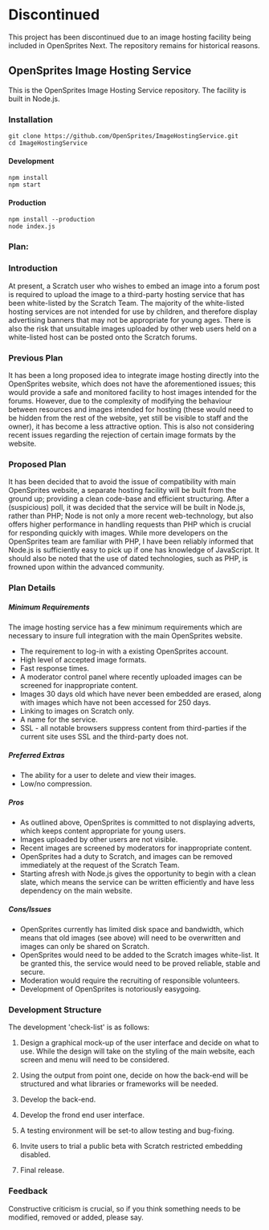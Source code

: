 # Discontinued
This project has been discontinued due to an image hosting facility being included in OpenSprites Next. The repository remains for historical reasons.

## OpenSprites Image Hosting Service
This is the OpenSprites Image Hosting Service repository. The facility is built in Node.js.

### Installation
```
git clone https://github.com/OpenSprites/ImageHostingService.git
cd ImageHostingService
```

#### Development
```
npm install
npm start
```

#### Production
```
npm install --production
node index.js
```

### Plan:
### Introduction
At present, a Scratch user who wishes to embed an image into a forum post is required to upload the image to a third-party hosting service that has been white-listed by the Scratch Team. The majority of the white-listed hosting services are not intended for use by children, and therefore display advertising banners that may not be appropriate for young ages. There is also the risk that unsuitable images uploaded by other web users held on a white-listed host can be posted onto the Scratch forums.

### Previous Plan
It has been a long proposed idea to integrate image hosting directly into the OpenSprites website, which does not have the aforementioned issues; this would provide a safe and monitored facility to host images intended for the forums. However, due to the complexity of modifying the behaviour between resources and images intended for hosting (these would need to be hidden from the rest of the website, yet still be visible to staff and the owner), it has become a less attractive option. This is also not considering recent issues regarding the rejection of certain image formats by the website.

### Proposed Plan
It has been decided that to avoid the issue of compatibility with main OpenSprites website, a separate hosting facility will be built from the ground up; providing a clean code-base and efficient structuring.
	After a (suspicious) poll, it was decided that the service will be built in Node.js, rather than PHP; Node is not only a more recent web-technology, but also offers higher performance in handling requests than PHP which is crucial for responding quickly with images.
	While more developers on the OpenSprites team are familiar with PHP, I have been reliably informed that Node.js is sufficiently easy to pick up if one has knowledge of JavaScript. It should also be noted that the use of dated technologies, such as PHP, is frowned upon within the advanced community.

### Plan Details
##### Minimum Requirements
The image hosting service has a few minimum requirements which are necessary to insure full integration with the main OpenSprites website.
* The requirement to log-in with a existing OpenSprites account.
* High level of accepted image formats.
* Fast response times.
* A moderator control panel where recently uploaded images can be screened for inappropriate content.
* Images 30 days old which have never been embedded are erased, along with images which have not been accessed for 250 days.
* Linking to images on Scratch only.
* A name for the service.
* SSL - all notable browsers suppress content from third-parties if the current site uses SSL and the third-party does not.

##### Preferred Extras
* The ability for a user to delete and view their images.
* Low/no compression.

##### Pros
* As outlined above, OpenSprites is committed to not displaying adverts, which keeps content appropriate for young users.
* Images uploaded by other users are not visible.
* Recent images are screened by moderators for inappropriate content.
* OpenSprites had a duty to Scratch, and images can be removed immediately at the request of the Scratch Team.
* Starting afresh with Node.js gives the opportunity to begin with a clean slate, which means the service can be written efficiently and have less dependency on the main website.

##### Cons/Issues
* OpenSprites currently has limited disk space and bandwidth, which means that old images (see above) will need to be overwritten and images can only be shared on Scratch.
* OpenSprites would need to be added to the Scratch images white-list. It be granted this, the service would need to be proved reliable, stable and secure.
* Moderation would require the recruiting of responsible volunteers.
* Development of OpenSprites is notoriously easygoing.

### Development Structure
The development 'check-list' is as follows:
1. Design a graphical mock-up of the user interface and decide on what to use. While the design will take on the styling of the main website, each screen and menu will need to be considered.

2. Using the output from point one, decide on how the back-end will be structured and what libraries or frameworks will be needed.

3. Develop the back-end.

4. Develop the frond end user interface.

5. A testing environment will be set-to allow testing and bug-fixing.

6. Invite users to trial a public beta with Scratch restricted embedding disabled.

7. Final release.

### Feedback
Constructive criticism is crucial, so if you think something needs to be modified, removed or added, please say.
